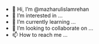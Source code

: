 - 👋 Hi, I’m @mazharulislamrehan
- 👀 I’m interested in ...
- 🌱 I’m currently learning ...
- 💞️ I’m looking to collaborate on ...
- 📫 How to reach me ...

<!---
mazharulislamrehan/mazharulislamrehan is a ✨ special ✨ repository because its `README.md` (this file) appears on your GitHub profile.
You can click the Preview link to take a look at your changes.
--->
